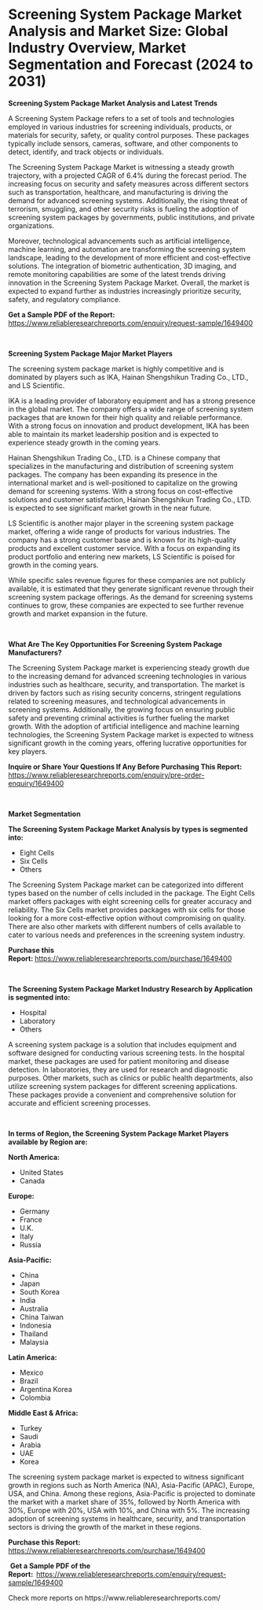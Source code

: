 <p><h1>Screening System Package Market Analysis and Market Size: Global Industry Overview, Market Segmentation and Forecast (2024 to 2031)</h1></p><p><strong>Screening System Package Market Analysis and Latest Trends</strong></p>
<p><p>A Screening System Package refers to a set of tools and technologies employed in various industries for screening individuals, products, or materials for security, safety, or quality control purposes. These packages typically include sensors, cameras, software, and other components to detect, identify, and track objects or individuals.</p><p>The Screening System Package Market is witnessing a steady growth trajectory, with a projected CAGR of 6.4% during the forecast period. The increasing focus on security and safety measures across different sectors such as transportation, healthcare, and manufacturing is driving the demand for advanced screening systems. Additionally, the rising threat of terrorism, smuggling, and other security risks is fueling the adoption of screening system packages by governments, public institutions, and private organizations.</p><p>Moreover, technological advancements such as artificial intelligence, machine learning, and automation are transforming the screening system landscape, leading to the development of more efficient and cost-effective solutions. The integration of biometric authentication, 3D imaging, and remote monitoring capabilities are some of the latest trends driving innovation in the Screening System Package Market. Overall, the market is expected to expand further as industries increasingly prioritize security, safety, and regulatory compliance.</p></p>
<p><strong>Get a Sample PDF of the Report:&nbsp;</strong> <a href="https://www.reliableresearchreports.com/enquiry/request-sample/1649400">https://www.reliableresearchreports.com/enquiry/request-sample/1649400</a></p>
<p>&nbsp;</p>
<p><strong>Screening System Package Major Market Players</strong></p>
<p><p>The screening system package market is highly competitive and is dominated by players such as IKA, Hainan Shengshikun Trading Co., LTD., and LS Scientific. </p><p>IKA is a leading provider of laboratory equipment and has a strong presence in the global market. The company offers a wide range of screening system packages that are known for their high quality and reliable performance. With a strong focus on innovation and product development, IKA has been able to maintain its market leadership position and is expected to experience steady growth in the coming years.</p><p>Hainan Shengshikun Trading Co., LTD. is a Chinese company that specializes in the manufacturing and distribution of screening system packages. The company has been expanding its presence in the international market and is well-positioned to capitalize on the growing demand for screening systems. With a strong focus on cost-effective solutions and customer satisfaction, Hainan Shengshikun Trading Co., LTD. is expected to see significant market growth in the near future.</p><p>LS Scientific is another major player in the screening system package market, offering a wide range of products for various industries. The company has a strong customer base and is known for its high-quality products and excellent customer service. With a focus on expanding its product portfolio and entering new markets, LS Scientific is poised for growth in the coming years.</p><p>While specific sales revenue figures for these companies are not publicly available, it is estimated that they generate significant revenue through their screening system package offerings. As the demand for screening systems continues to grow, these companies are expected to see further revenue growth and market expansion in the future.</p></p>
<p>&nbsp;</p>
<p><strong>What Are The Key Opportunities For Screening System Package Manufacturers?</strong></p>
<p><p>The Screening System Package market is experiencing steady growth due to the increasing demand for advanced screening technologies in various industries such as healthcare, security, and transportation. The market is driven by factors such as rising security concerns, stringent regulations related to screening measures, and technological advancements in screening systems. Additionally, the growing focus on ensuring public safety and preventing criminal activities is further fueling the market growth. With the adoption of artificial intelligence and machine learning technologies, the Screening System Package market is expected to witness significant growth in the coming years, offering lucrative opportunities for key players.</p></p>
<p><strong>Inquire or Share Your Questions If Any Before Purchasing This Report:</strong> <a href="https://www.reliableresearchreports.com/enquiry/pre-order-enquiry/1649400">https://www.reliableresearchreports.com/enquiry/pre-order-enquiry/1649400</a></p>
<p>&nbsp;</p>
<p><strong>Market Segmentation</strong></p>
<p><strong>The Screening System Package Market Analysis by types is segmented into:</strong></p>
<p><ul><li>Eight Cells</li><li>Six Cells</li><li>Others</li></ul></p>
<p><p>The Screening System Package market can be categorized into different types based on the number of cells included in the package. The Eight Cells market offers packages with eight screening cells for greater accuracy and reliability. The Six Cells market provides packages with six cells for those looking for a more cost-effective option without compromising on quality. There are also other markets with different numbers of cells available to cater to various needs and preferences in the screening system industry.</p></p>
<p><strong>Purchase this Report:&nbsp;</strong><a href="https://www.reliableresearchreports.com/purchase/1649400">https://www.reliableresearchreports.com/purchase/1649400</a></p>
<p>&nbsp;</p>
<p><strong>The Screening System Package Market Industry Research by Application is segmented into:</strong></p>
<p><ul><li>Hospital</li><li>Laboratory</li><li>Others</li></ul></p>
<p><p>A screening system package is a solution that includes equipment and software designed for conducting various screening tests. In the hospital market, these packages are used for patient monitoring and disease detection. In laboratories, they are used for research and diagnostic purposes. Other markets, such as clinics or public health departments, also utilize screening system packages for different screening applications. These packages provide a convenient and comprehensive solution for accurate and efficient screening processes.</p></p>
<p>&nbsp;</p>
<p><strong>In terms of Region, the Screening System Package Market Players available by Region are:</strong></p>
<p>
    <p> <strong> North America: </strong>
        <ul>
            <li>United States</li>
            <li>Canada</li>
        </ul>
        </p> 
    <p> <strong> Europe: </strong>
        <ul>
            <li>Germany</li>
            <li>France</li>
            <li>U.K.</li>
            <li>Italy</li>
            <li>Russia</li>
        </ul>
        </p> 
    <p> <strong> Asia-Pacific: </strong>
        <ul>
            <li>China</li>
            <li>Japan</li>
            <li>South Korea</li>
            <li>India</li>
            <li>Australia</li>
            <li>China Taiwan</li>
            <li>Indonesia</li>
            <li>Thailand</li>
            <li>Malaysia</li>
        </ul>
        </p> 
    <p> <strong> Latin America: </strong>
        <ul>
            <li>Mexico</li>
            <li>Brazil</li>
            <li>Argentina Korea</li>
            <li>Colombia</li>
        </ul>
        </p> 
    <p> <strong> Middle East & Africa: </strong>
        <ul>
            <li>Turkey</li>
            <li>Saudi</li>
            <li>Arabia</li>
            <li>UAE</li>
            <li>Korea</li>
        </ul>
    </p>
    </p>
<p><p>The screening system package market is expected to witness significant growth in regions such as North America (NA), Asia-Pacific (APAC), Europe, USA, and China. Among these regions, Asia-Pacific is projected to dominate the market with a market share of 35%, followed by North America with 30%, Europe with 20%, USA with 10%, and China with 5%. The increasing adoption of screening systems in healthcare, security, and transportation sectors is driving the growth of the market in these regions.</p></p>
<p><strong>Purchase this Report: </strong><a href="https://www.reliableresearchreports.com/purchase/1649400">https://www.reliableresearchreports.com/purchase/1649400</a></p>
<p>&nbsp;<strong>Get a Sample PDF of the Report:&nbsp;&nbsp;</strong><a href="https://www.reliableresearchreports.com/enquiry/request-sample/1649400">https://www.reliableresearchreports.com/enquiry/request-sample/1649400</a></p>
<p><strong></strong></p>
<p>Check more reports on https://www.reliableresearchreports.com/</p>